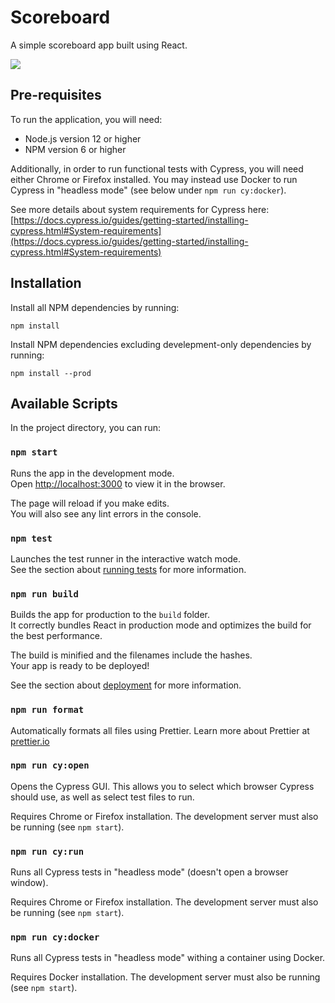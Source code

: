 # Scoreboard

A simple scoreboard app built using React.

![](screenshot.png)

## Pre-requisites

To run the application, you will need:

-   Node.js version 12 or higher
-   NPM version 6 or higher

Additionally, in order to run functional tests with Cypress, you will need either Chrome or Firefox installed.
You may instead use Docker to run Cypress in "headless mode" (see below under `npm run cy:docker`).

See more details about system requirements for Cypress here:
[https://docs.cypress.io/guides/getting-started/installing-cypress.html#System-requirements](https://docs.cypress.io/guides/getting-started/installing-cypress.html#System-requirements)

## Installation

Install all NPM dependencies by running:

`npm install`

Install NPM dependencies excluding develepment-only dependencies by running:

`npm install --prod`

## Available Scripts

In the project directory, you can run:

### `npm start`

Runs the app in the development mode.<br />
Open [http://localhost:3000](http://localhost:3000) to view it in the browser.

The page will reload if you make edits.<br />
You will also see any lint errors in the console.

### `npm test`

Launches the test runner in the interactive watch mode.<br />
See the section about [running tests](https://facebook.github.io/create-react-app/docs/running-tests) for more information.

### `npm run build`

Builds the app for production to the `build` folder.<br />
It correctly bundles React in production mode and optimizes the build for the best performance.

The build is minified and the filenames include the hashes.<br />
Your app is ready to be deployed!

See the section about [deployment](https://facebook.github.io/create-react-app/docs/deployment) for more information.

### `npm run format`

Automatically formats all files using Prettier.
Learn more about Prettier at [prettier.io](https://prettier.io)

### `npm run cy:open`

Opens the Cypress GUI.
This allows you to select which browser Cypress should use, as well as select test files to run.

Requires Chrome or Firefox installation.
The development server must also be running (see `npm start`).

### `npm run cy:run`

Runs all Cypress tests in "headless mode" (doesn't open a browser window).

Requires Chrome or Firefox installation.
The development server must also be running (see `npm start`).

### `npm run cy:docker`

Runs all Cypress tests in "headless mode" withing a container using Docker.

Requires Docker installation.
The development server must also be running (see `npm start`).
